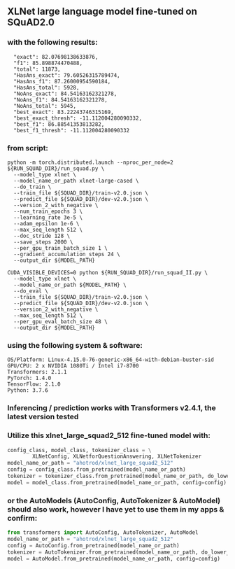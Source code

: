## XLNet large language model fine-tuned on SQuAD2.0

### with the following results:

```
  "exact": 82.07698138633876,
  "f1": 85.898874470488,
  "total": 11873,
  "HasAns_exact": 79.60526315789474,
  "HasAns_f1": 87.26000954590184,
  "HasAns_total": 5928,
  "NoAns_exact": 84.54163162321278,
  "NoAns_f1": 84.54163162321278,
  "NoAns_total": 5945,
  "best_exact": 83.22243746315169,
  "best_exact_thresh": -11.112004280090332,
  "best_f1": 86.88541353813282,
  "best_f1_thresh": -11.112004280090332
```
### from script:
```
python -m torch.distributed.launch --nproc_per_node=2 ${RUN_SQUAD_DIR}/run_squad.py \
  --model_type xlnet \
  --model_name_or_path xlnet-large-cased \
  --do_train \
  --train_file ${SQUAD_DIR}/train-v2.0.json \
  --predict_file ${SQUAD_DIR}/dev-v2.0.json \
  --version_2_with_negative \
  --num_train_epochs 3 \
  --learning_rate 3e-5 \
  --adam_epsilon 1e-6 \
  --max_seq_length 512 \
  --doc_stride 128 \
  --save_steps 2000 \
  --per_gpu_train_batch_size 1 \
  --gradient_accumulation_steps 24 \
  --output_dir ${MODEL_PATH}

CUDA_VISIBLE_DEVICES=0 python ${RUN_SQUAD_DIR}/run_squad_II.py \
  --model_type xlnet \
  --model_name_or_path ${MODEL_PATH} \
  --do_eval \
  --train_file ${SQUAD_DIR}/train-v2.0.json \
  --predict_file ${SQUAD_DIR}/dev-v2.0.json \
  --version_2_with_negative \
  --max_seq_length 512 \
  --per_gpu_eval_batch_size 48 \
  --output_dir ${MODEL_PATH}
```
### using the following system & software:
```
OS/Platform: Linux-4.15.0-76-generic-x86_64-with-debian-buster-sid
GPU/CPU: 2 x NVIDIA 1080Ti / Intel i7-8700
Transformers: 2.1.1
PyTorch: 1.4.0
TensorFlow: 2.1.0
Python: 3.7.6
```
### Inferencing / prediction works with Transformers v2.4.1, the latest version tested

### Utilize this xlnet_large_squad2_512 fine-tuned model with:
```python
config_class, model_class, tokenizer_class = \
        XLNetConfig, XLNetforQuestionAnswering, XLNetTokenizer
model_name_or_path = "ahotrod/xlnet_large_squad2_512"
config = config_class.from_pretrained(model_name_or_path)
tokenizer = tokenizer_class.from_pretrained(model_name_or_path, do_lower_case=True)
model = model_class.from_pretrained(model_name_or_path, config=config)
```
### or the AutoModels (AutoConfig, AutoTokenizer & AutoModel) should also work, however I have yet to use them in my apps & confirm:
```python
from transformers import AutoConfig, AutoTokenizer, AutoModel
model_name_or_path = "ahotrod/xlnet_large_squad2_512"
config = AutoConfig.from_pretrained(model_name_or_path)
tokenizer = AutoTokenizer.from_pretrained(model_name_or_path, do_lower_case=True)
model = AutoModel.from_pretrained(model_name_or_path, config=config)
```
